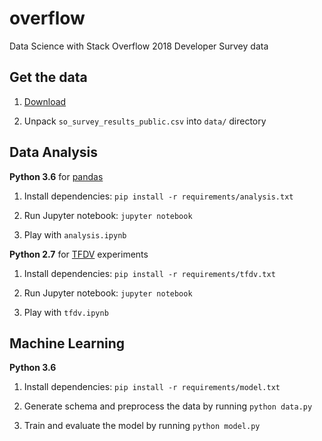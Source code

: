 # overflow
Data Science with Stack Overflow 2018 Developer Survey data

## Get the data

1. [Download](https://www.kaggle.com/stackoverflow/stack-overflow-2018-developer-survey)

2. Unpack `so_survey_results_public.csv` into `data/` directory

## Data Analysis

**Python 3.6** for [pandas](https://pandas.pydata.org/)

1. Install dependencies: `pip install -r requirements/analysis.txt`

2. Run Jupyter notebook: `jupyter notebook`

3. Play with `analysis.ipynb`

**Python 2.7** for [TFDV](https://github.com/tensorflow/data-validation) experiments

1. Install dependencies: `pip install -r requirements/tfdv.txt`

2. Run Jupyter notebook: `jupyter notebook`

3. Play with `tfdv.ipynb`

## Machine Learning

**Python 3.6**

1. Install dependencies: `pip install -r requirements/model.txt`

2. Generate schema and preprocess the data by running `python data.py`

3. Train and evaluate the model by running `python model.py`
